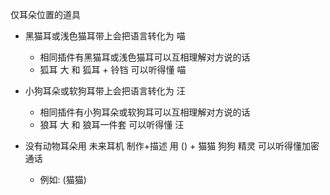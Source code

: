 仅耳朵位置的道具
+ 黑猫耳或浅色猫耳带上会把语言转化为 喵
  - 相同插件有黑猫耳或浅色猫耳可以互相理解对方说的话
  - 狐耳 大 和 狐耳 + 铃铛 可以听得懂 喵

+ 小狗耳朵或软狗耳带上会把语言转化为 汪
  - 相同插件有小狗耳朵或软狗耳可以互相理解对方说的话
  - 狼耳 大 和 狼耳一件套 可以听得懂 汪


+ 没有动物耳朵用 未来耳机 制作+描述 用 () + 猫猫 狗狗 精灵 可以听得懂加密通话
  - 例如: (猫猫)
